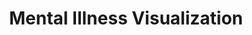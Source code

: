 ---
title: Mental Illness Visualization
thumbnail: assets/img/card-previews/preview-mental.png
alt_text: Mental Health Visualization
description: Mentally ill people are more likely to go to prison than a psych hospital. This data visualization project explains why.
url: http://{{github_username}}.github.io/
---